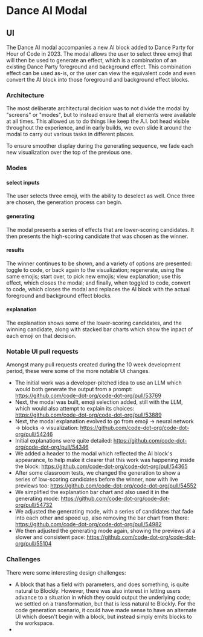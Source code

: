 # Dance AI Modal

## UI

The Dance AI modal accompanies a new AI block added to Dance Party for Hour of Code in 2023.  The modal allows the user to select three emoji that will then be used to generate an effect, which is a combination of an existing Dance Party foreground and background effect.  This combination effect can be used as-is, or the user can view the equivalent code and even convert the AI block into those foreground and background effect blocks.

### Architecture

The most deliberate architectural decision was to not divide the modal by "screens" or "modes", but to instead ensure that all elements were available at all times.  This allowed us to do things like keep the A.I. bot head visible throughout the experience, and in early builds, we even slide it around the modal to carry out various tasks in different places.

To ensure smoother display during the generating sequence, we fade each new visualization over the top of the previous one.

### Modes

#### select inputs
The user selects three emoji, with the ability to deselect as well.  Once three are chosen, the generation process can begin.

#### generating
The modal presents a series of effects that are lower-scoring candidates.  It then presents the high-scoring candidate that was chosen as the winner.

#### results
The winner continues to be shown, and a variety of options are presented: toggle to code, or back again to the visualization; regenerate, using the same emojis; start over, to pick new emojis; view explanation; use this effect, which closes the modal; and finally, when toggled to code, convert to code, which closes the modal and replaces the AI block with the actual foreground and background effect blocks.

#### explanation
The explanation shows some of the lower-scoring candidates, and the winning candidate, along with stacked bar charts which show the inpact of each emoji on that decision.

### Notable UI pull requests

Amongst many pull requests created during the 10 week development period, these were some of the more notable UI changes.

- The initial work was a developer-pitched idea to use an LLM which would both generate the output from a prompt: https://github.com/code-dot-org/code-dot-org/pull/53769
- Next, the modal was built, emoji selection added, still with the LLM, which would also attempt to explain its choices: https://github.com/code-dot-org/code-dot-org/pull/53889
- Next, the modal explanation evolved to go from emoji -> neural network -> blocks -> visualization: https://github.com/code-dot-org/code-dot-org/pull/54246
- Initial explanations were quite detailed: https://github.com/code-dot-org/code-dot-org/pull/54346
- We added a header to the modal which reflected the AI block's appearance, to help make it clearer that this work was happening inside the block: https://github.com/code-dot-org/code-dot-org/pull/54365
- After some classroom tests, we changed the generation to show a series of low-scoring candidates before the winner, now with live previews too: https://github.com/code-dot-org/code-dot-org/pull/54552
- We simplified the explanation bar chart and also used it in the generating mode: https://github.com/code-dot-org/code-dot-org/pull/54732
- We adjusted the generating mode, with a series of candidates that fade into each other and speed up, also removing the bar chart from there: https://github.com/code-dot-org/code-dot-org/pull/54982
- We then adjusted the generating mode again, showing the previews at a slower and consistent pace: https://github.com/code-dot-org/code-dot-org/pull/55104

### Challenges

There were some interesting design challenges:

- A block that has a field with parameters, and does something, is quite natural to Blockly.  However, there was also interest in letting users advance to a situation in which they could output the underlying code; we settled on a transformation, but that is less natural to Blockly.  For the code generation scenario, it could have made sense to have an alternate UI which doesn't begin with a block, but instead simply emits blocks to the workspace.
-